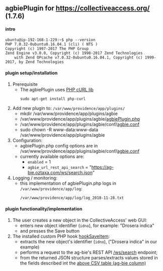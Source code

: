 ## agbiePlugin for https://collectiveaccess.org/ (1.7.6)
#### intro

```
ubuntu@ip-192-168-1-229:~$ php --version
PHP 7.0.32-0ubuntu0.16.04.1 (cli) ( NTS )
Copyright (c) 1997-2017 The PHP Group
Zend Engine v3.0.0, Copyright (c) 1998-2017 Zend Technologies
    with Zend OPcache v7.0.32-0ubuntu0.16.04.1, Copyright (c) 1999-2017, by Zend Technologies
```    
#### plugin setup/installation
1. Prerequisite
   - The agbiePlugin uses [PHP cURL lib]( https://secure.php.net/manual/en/book.curl.php)
     ```
     sudo apt-get install php-curl
     ```
2. Add new plugin to: `/var/www/providence/app/plugins/`
   - mkdir /var/www/providence/app/plugins/agbie
   - /var/www/providence/app/plugins/agbie/[agbiePlugin.php](https://gist.github.com/mbohun/33cd369e5a1033a31fc65613f79f3e1d#file-agbieplugin-php)
   - /var/www/providence/app/plugins/agbie/conf/[agbie.conf](https://gist.github.com/mbohun/33cd369e5a1033a31fc65613f79f3e1d#file-agbie-conf)
   - sudo chown -R www-data:www-data /var/www/providence/app/plugins/agbie
3. Configuration:
   - agbiePlugin.php config options are in /var/www/providence/app/plugins/agbie/conf/[agbie.conf](https://gist.github.com/mbohun/33cd369e5a1033a31fc65613f79f3e1d#file-agbie-conf)
   - currently available options are:
     - `enabled` = 1
     - `agbie_url_rest_api_search` = "https://ag-bie.oztaxa.com/ws/search.json"
4. Logging / monitoring:
   - this implementation of agbiePlugin.php logs in `/var/www/providence/app/log`:
     ```
     /var/www/providence/app/log/log_2018-11-28.txt
     ```

#### plugin functionality/implementation
1. The user creates a new object in the CollectiveAccess' web GUI:
   - enters new object identifier (`idno`), for example: "Drosera indica"
   - and presses the Save button 
2. The installed custom PHP hook [hookSaveItem](https://docs.collectiveaccess.org/wiki/Application_plugins#Editing_.28Providence_editors.29):
   - extracts the new object's identifier (`idno`), ("Drosera indica" in our example)
   - performs a request to the ag-bie's REST API [/ws/search](https://uat-ag-bie.oztaxa.com/ws/search?q=Drosera%20indica) endpoint;
   - from the returned JSON structure parses/extracts values stored in the fields described int the [above CSV table (ag-bie column)](https://gist.github.com/mbohun/33cd369e5a1033a31fc65613f79f3e1d#file-mapping_fields-csv)
